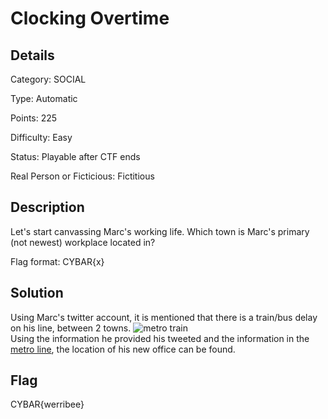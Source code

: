 # Clocking Overtime

## Details

Category: SOCIAL

Type: Automatic

Points: 225

Difficulty: Easy

Status: Playable after CTF ends

Real Person or Ficticious: Fictitious

## Description 

Let's start canvassing Marc's working life. Which town is Marc's primary (not newest) workplace located in?

Flag format: CYBAR{x}

## Solution 

Using Marc's twitter account, it is mentioned that there is a train/bus delay on his line, between 2 towns. 
![metro train]()<br>
Using the information he provided his tweeted and the information in the [metro line](https://www.metrotrains.com.au/lines/werribee/), the location of his new office can be found. 


## Flag 
CYBAR{werribee}
